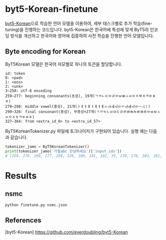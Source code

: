 # byt5-Korean-finetune

[byt5-Korean](https://github.com/everdoubling/byt5-Korean)으로 학습한 언어 모델을 이용하여, 세부 태스크별로 추가 학습(fine-tuning)을 진행하는 코드입니다.
byt5-Korean은 한국어에 특성에 맞게 ByT5의 인코딩 방식을 개선하고 한국어와 영어에 집중하여 사전 학습을 진행한 언어 모델입니다.

## Byte encoding for Korean

ByT5Korean 모델은 한국어 자모별로 하나의 토큰을 할당합니다.

```text
id: token
0: <pad>
1: <eos>
2: <unk>
3~258: utf-8 encoding
259~277: beginning consonants(초성), 19개(ㄱㄲㄴㄷㄸㄹㅁㅂㅃㅅㅆㅇㅈㅉㅊㅋㅌㅍㅎ)
278~298: middle vowel(중성), 21개(ㅏㅐㅑㅒㅓㅔㅕㅖㅗㅘㅙㅚㅛㅜㅝㅞㅟㅠㅡㅢㅣ)
299~326: final consonant(종성), 무종성+27개(ㄱㄲㄳㄴㄵㄶㄷㄹㄺㄻㄼㄽㄾㄿㅀㅁㅂㅄㅅㅆㅇㅈㅊㅋㅌㅍㅎ)
327~384: from <extra_id_0> to <extra_id_57>
```

ByT5KoreanTokenizer.py 파일에 토크나이저가 구현되어 있습니다. 실행 예는 다음과 같습니다.
```python
tokenizer_jamo = ByT5KoreanTokenizer()
print(tokenizer_jamo('가힣abc 안녕하세요')['input_ids'])
# [259, 278, 299, 277, 298, 326, 100, 101, 102, 35, 270, 278, 303, 261, 284, 320, 277, 278, 299, 268, 283, 299, 270, 290, 299, 1]
```

# Results

## nsmc
```shell
python finetune.py nsmc.json
```

## References

[byt5-Korean] https://github.com/everdoubling/byt5-Korean
